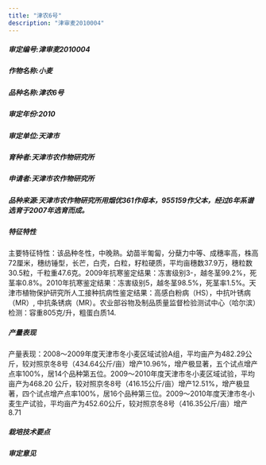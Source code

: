 ```yaml
---
title: "津农6号"
description: "津审麦2010004"
---
```

##### 审定编号:津审麦2010004

##### 作物名称:小麦

##### 品种名称:津农6号

##### 审定年份:2010

##### 审定单位:天津市

##### 育种者:天津市农作物研究所

##### 申请者:天津市农作物研究所

##### 品种来源:天津市农作物研究所用烟优361作母本，955159作父本，经过6年系谱选育于2007年选育而成。

##### 特征特性
主要特征特性：该品种冬性，中晚熟。幼苗半匍匐，分蘖力中等、成穗率高，株高72厘米，穗纺锤型，长芒，白壳，白粒，籽粒硬质，平均亩穗数37.9万，穗粒数30.5粒，千粒重47.6克。2009年抗寒鉴定结果：冻害级别3-，越冬茎99.2%，死茎率0.8%。2010年抗寒鉴定结果：冻害级别5，越冬茎98.5%，死茎率1.5%。天津市植物保护研究所人工接种抗病性鉴定结果：高感白粉病（HS），中抗叶锈病（MR）, 中抗条锈病（MR）。农业部谷物及制品质量监督检验测试中心（哈尔滨）检测：容重805克/升，粗蛋白质14.

##### 产量表现
产量表现：2008～2009年度天津市冬小麦区域试验A组，平均亩产为482.29公斤，较对照京冬8号（434.64公斤/亩）增产10.96%，增产极显著，五个试点增产点率100%，居14个品种第五位。2009～2010年度天津市冬小麦区域试验，平均亩产为468.20 公斤，较对照京冬8号（416.15公斤/亩）增产12.51%，增产极显著，四个试点增产点率100%，居16个品种第三位。2009～2010年度天津市冬小麦生产试验，平均亩产为452.60公斤，较对照京冬8号（416.35公斤/亩）增产8.71

##### 栽培技术要点


##### 审定意见

